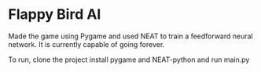 # Flappy Bird AI
Made the game using Pygame and used NEAT to train a feedforward neural network. It is currently capable of going forever.

To run, clone the project install pygame and NEAT-python and run main.py
